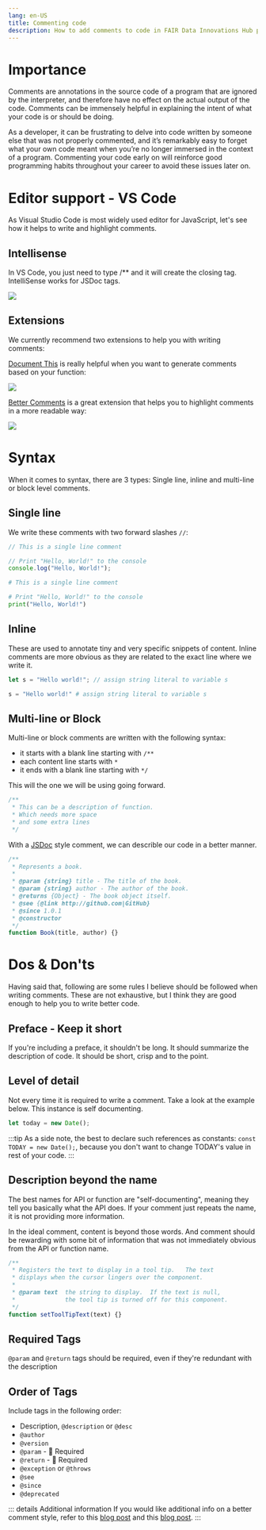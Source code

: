 ```yaml
---
lang: en-US
title: Commenting code
description: How to add comments to code in FAIR Data Innovations Hub projects
---
```


# Importance

Comments are annotations in the source code of a program that are ignored by the interpreter, and therefore have no effect on the actual output of the code. Comments can be immensely helpful in explaining the intent of what your code is or should be doing.

As a developer, it can be frustrating to delve into code written by someone else that was not properly commented, and it’s remarkably easy to forget what your own code meant when you’re no longer immersed in the context of a program. Commenting your code early on will reinforce good programming habits throughout your career to avoid these issues later on.

# Editor support - VS Code

As Visual Studio Code is most widely used editor for JavaScript, let's see how it helps to write and highlight comments.

## Intellisense

In VS Code, you just need to type /\*\* and it will create the closing tag. IntelliSense works for JSDoc tags.

![](https://cdn.hashnode.com/res/hashnode/image/upload/v1599824523773/jLH7mUGf3.gif?auto=format,compress&gif-q=60&format=webm)

## Extensions

We currently recommend two extensions to help you with writing comments:

[Document This](https://marketplace.visualstudio.com/items?itemName=oouo-diogo-perdigao.docthis) is really helpful when you want to generate comments based on your function:

![](https://cdn.hashnode.com/res/hashnode/image/upload/v1599825129965/Q5E8RBO4d.gif?auto=format,compress&gif-q=60&format=webm)

[Better Comments](https://marketplace.visualstudio.com/items?itemName=aaron-bond.better-comments) is a great extension that helps you to highlight comments in a more readable way:

![](https://github.com/aaron-bond/better-comments/raw/master/images/better-comments.PNG)

# Syntax

When it comes to syntax, there are 3 types: Single line, inline and multi-line or block level comments.

## Single line

We write these comments with two forward slashes `//`:

```js
// This is a single line comment

// Print "Hello, World!" to the console
console.log("Hello, World!");
```

```python
# This is a single line comment

# Print "Hello, World!" to the console
print("Hello, World!")
```

## Inline

These are used to annotate tiny and very specific snippets of content. Inline comments are more obvious as they are related to the exact line where we write it.

```js
let s = "Hello world!"; // assign string literal to variable s
```

```python
s = "Hello world!" # assign string literal to variable s
```

## Multi-line or Block

Multi-line or block comments are written with the following syntax:

- it starts with a blank line starting with `/**`
- each content line starts with `*`
- it ends with a blank line starting with `*/`

This will the one we will be using going forward.

```js
/**
 * This can be a description of function.
 * Which needs more space
 * and some extra lines
 */
```

With a [JSDoc](https://jsdoc.app/) style comment, we can describle our code in a better manner.

```js
/**
 * Represents a book.
 *
 * @param {string} title - The title of the book.
 * @param {string} author - The author of the book.
 * @returns {Object} - The book object itself.
 * @see {@link http://github.com|GitHub}
 * @since 1.0.1
 * @constructor
 */
function Book(title, author) {}
```

# Dos & Don'ts

Having said that, following are some rules I believe should be followed when writing comments. These are not exhaustive, but I think they are good enough to help you to write better code.

## Preface - Keep it short

If you're including a preface, it shouldn't be long. It should summarize the description of code. It should be short, crisp and to the point.

## Level of detail

Not every time it is required to write a comment. Take a look at the example below. This instance is self documenting.

```js
let today = new Date();
```

:::tip
As a side note, the best to declare such references as constants: `const TODAY = new Date();`, because you don't want to change TODAY's value in rest of your code.
:::

## Description beyond the name

The best names for API or function are "self-documenting", meaning they tell you basically what the API does. If your comment just repeats the name, it is not providing more information.

In the ideal comment, content is beyond those words. And comment should be rewarding with some bit of information that was not immediately obvious from the API or function name.

```js
/**
 * Registers the text to display in a tool tip.   The text
 * displays when the cursor lingers over the component.
 *
 * @param text  the string to display.  If the text is null,
 *              the tool tip is turned off for this component.
 */
function setToolTipText(text) {}
```

## Required Tags

`@param` and `@return` tags should be required, even if they're redundant with the description

## Order of Tags

Include tags in the following order:

- Description, `@description` or `@desc`
- `@author`
- `@version`
- `@param` - 🚨 Required
- `@return` - 🚨 Required
- `@exception` or `@throws`
- `@see`
- `@since`
- `@deprecated`

::: details Additional information
If you would like additional info on a better comment style, refer to this [blog post](https://blog.shhdharmen.me/comments-usage-and-best-practices-in-javascript) and this [blog post](https://www.digitalocean.com/community/tutorials/how-to-write-comments-in-javascript).
:::
